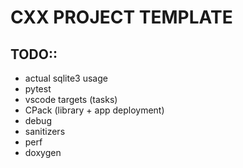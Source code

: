 # CXX PROJECT TEMPLATE

## TODO::

- actual sqlite3 usage
- pytest
- vscode targets (tasks)
- CPack (library + app deployment)
- debug
- sanitizers
- perf
- doxygen